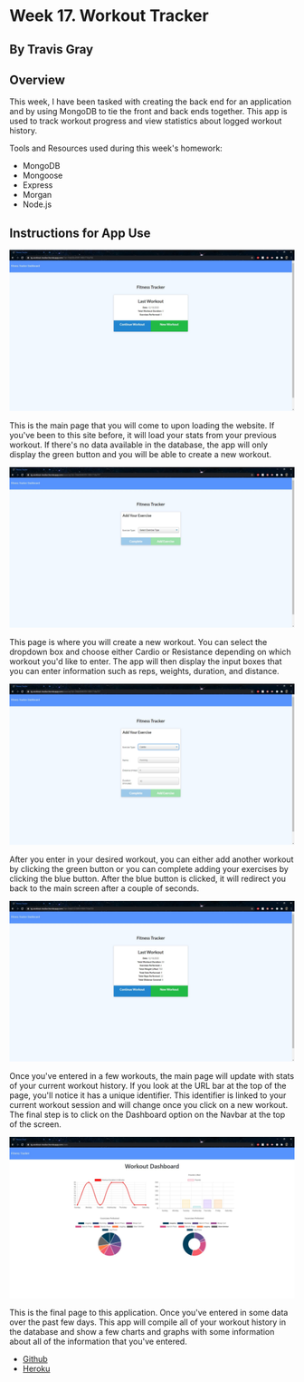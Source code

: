 # Week 17. Workout Tracker
## By Travis Gray

## Overview

This week, I have been tasked with creating the back end for an application and by using MongoDB to tie the front and back ends together. This app is used to track workout progress and view statistics about logged workout history.

Tools and Resources used during this week's homework:
* MongoDB
* Mongoose
* Express
* Morgan
* Node.js

## Instructions for App Use

![Main Page](./assets/pics/MainPage.jpg)

This is the main page that you will come to upon loading the website. If you've been to this site before, it will load your stats from your previous workout. If there's no data available in the database, the app will only display the green button and you will be able to create a new workout.

![Add Exercise](./assets/pics/AddExercise.jpg)

This page is where you will create a new workout. You can select the dropdown box and choose either Cardio or Resistance depending on which workout you'd like to enter. The app will then display the input boxes that you can enter information such as reps, weights, duration, and distance.

![Cardio](./assets/pics/Cardio.jpg)

After you enter in your desired workout, you can either add another workout by clicking the green button or you can complete adding your exercises by clicking the blue button. After the blue button is clicked, it will redirect you back to the main screen after a couple of seconds.

![New Main Page](./assets/pics/NewMainPage.jpg)

Once you've entered in a few workouts, the main page will update with stats of your current workout history. If you look at the URL bar at the top of the page, you'll notice it has a unique identifier. This identifier is linked to your current workout session and will change once you click on a new workout. The final step is to click on the Dashboard option on the Navbar at the top of the screen.

![Dashboard](./assets/pics/Dashboard.jpg)

This is the final page to this application. Once you've entered in some data over the past few days. This app will compile all of your workout history in the database and show a few charts and graphs with some information about all of the information that you've entered.

* [Github](https://github.com/Teknix420/TG-Workout-Tracker)
* [Heroku](https://tg-workout-tracker.herokuapp.com/)